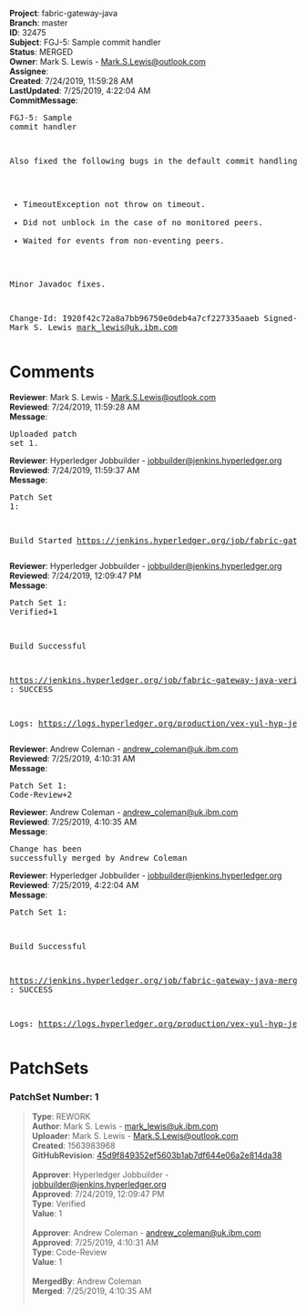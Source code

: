 <strong>Project</strong>: fabric-gateway-java<br><strong>Branch</strong>: master<br><strong>ID</strong>: 32475<br><strong>Subject</strong>: FGJ-5: Sample commit handler<br><strong>Status</strong>: MERGED<br><strong>Owner</strong>: Mark S. Lewis - Mark.S.Lewis@outlook.com<br><strong>Assignee</strong>:<br><strong>Created</strong>: 7/24/2019, 11:59:28 AM<br><strong>LastUpdated</strong>: 7/25/2019, 4:22:04 AM<br><strong>CommitMessage</strong>:<br><pre>FGJ-5: Sample commit handler

Also fixed the following bugs in the default commit handling:
- TimeoutException not throw on timeout.
- Did not unblock in the case of no monitored peers.
- Waited for events from non-eventing peers.

Minor Javadoc fixes.

Change-Id: I920f42c72a8a7bb96750e0deb4a7cf227335aaeb
Signed-off-by: Mark S. Lewis <mark_lewis@uk.ibm.com>
</pre><h1>Comments</h1><strong>Reviewer</strong>: Mark S. Lewis - Mark.S.Lewis@outlook.com<br><strong>Reviewed</strong>: 7/24/2019, 11:59:28 AM<br><strong>Message</strong>: <pre>Uploaded patch set 1.</pre><strong>Reviewer</strong>: Hyperledger Jobbuilder - jobbuilder@jenkins.hyperledger.org<br><strong>Reviewed</strong>: 7/24/2019, 11:59:37 AM<br><strong>Message</strong>: <pre>Patch Set 1:

Build Started https://jenkins.hyperledger.org/job/fabric-gateway-java-verify-x86_64/119/</pre><strong>Reviewer</strong>: Hyperledger Jobbuilder - jobbuilder@jenkins.hyperledger.org<br><strong>Reviewed</strong>: 7/24/2019, 12:09:47 PM<br><strong>Message</strong>: <pre>Patch Set 1: Verified+1

Build Successful 

https://jenkins.hyperledger.org/job/fabric-gateway-java-verify-x86_64/119/ : SUCCESS

Logs: https://logs.hyperledger.org/production/vex-yul-hyp-jenkins-3/fabric-gateway-java-verify-x86_64/119</pre><strong>Reviewer</strong>: Andrew Coleman - andrew_coleman@uk.ibm.com<br><strong>Reviewed</strong>: 7/25/2019, 4:10:31 AM<br><strong>Message</strong>: <pre>Patch Set 1: Code-Review+2</pre><strong>Reviewer</strong>: Andrew Coleman - andrew_coleman@uk.ibm.com<br><strong>Reviewed</strong>: 7/25/2019, 4:10:35 AM<br><strong>Message</strong>: <pre>Change has been successfully merged by Andrew Coleman</pre><strong>Reviewer</strong>: Hyperledger Jobbuilder - jobbuilder@jenkins.hyperledger.org<br><strong>Reviewed</strong>: 7/25/2019, 4:22:04 AM<br><strong>Message</strong>: <pre>Patch Set 1:

Build Successful 

https://jenkins.hyperledger.org/job/fabric-gateway-java-merge-x86_64/70/ : SUCCESS

Logs: https://logs.hyperledger.org/production/vex-yul-hyp-jenkins-3/fabric-gateway-java-merge-x86_64/70</pre><h1>PatchSets</h1><h3>PatchSet Number: 1</h3><blockquote><strong>Type</strong>: REWORK<br><strong>Author</strong>: Mark S. Lewis - mark_lewis@uk.ibm.com<br><strong>Uploader</strong>: Mark S. Lewis - Mark.S.Lewis@outlook.com<br><strong>Created</strong>: 1563983968<br><strong>GitHubRevision</strong>: [45d9f849352ef5603b1ab7df644e06a2e814da38](https://github.com/hyperledger/fabric-gateway-java/commit/45d9f849352ef5603b1ab7df644e06a2e814da38)<br><br><strong>Approver</strong>: Hyperledger Jobbuilder - jobbuilder@jenkins.hyperledger.org<br><strong>Approved</strong>: 7/24/2019, 12:09:47 PM<br><strong>Type</strong>: Verified<br><strong>Value</strong>: 1<br><br><strong>Approver</strong>: Andrew Coleman - andrew_coleman@uk.ibm.com<br><strong>Approved</strong>: 7/25/2019, 4:10:31 AM<br><strong>Type</strong>: Code-Review<br><strong>Value</strong>: 1<br><br><strong>MergedBy</strong>: Andrew Coleman<br><strong>Merged</strong>: 7/25/2019, 4:10:35 AM<br><br></blockquote>